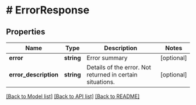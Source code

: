 # # ErrorResponse

## Properties

Name | Type | Description | Notes
------------ | ------------- | ------------- | -------------
**error** | **string** | Error summary | [optional]
**error_description** | **string** | Details of the error. Not returned in certain situations. | [optional]

[[Back to Model list]](../../README.md#models) [[Back to API list]](../../README.md#endpoints) [[Back to README]](../../README.md)
